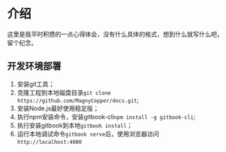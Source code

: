 # 介绍

这里是我平时积攒的一点心得体会，没有什么具体的格式，想到什么就写什么吧，留个纪念。

## 开发环境部署

1. 安装git工具；
2. 克隆工程到本地磁盘目录`git clone https://github.com/MagnyCopper/docs.git`;
3. 安装Node.js最好使用稳定版；
4. 执行npm安装命令，安装gitbook-cli`npm install -g gitbook-cli`;
5. 执行安装gitbook到本地`gitbook install`；
6. 运行本地调试命令`gitbook serve`后，使用浏览器访问`http://localhost:4000`